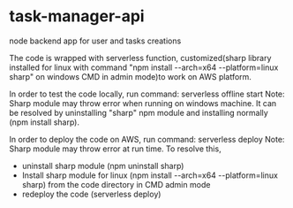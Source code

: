 # task-manager-api
node backend app for user and tasks creations

The code is wrapped with serverless function, customized(sharp library installed for linux with command "npm install --arch=x64 --platform=linux sharp" on windows CMD in admin mode)to work on AWS platform.

In order to test the code locally, run command: serverless offline start
Note: Sharp module may throw error when running on windows machine. It can be resolved by uninstalling "sharp" npm module and installing normally (npm install sharp).

In order to deploy the code on AWS, run command: serverless deploy
Note: Sharp module may throw error at run time. To resolve this, 
 - uninstall sharp module (npm uninstall sharp)
 - Install sharp module for linux (npm install --arch=x64 --platform=linux sharp) from the code directory in CMD admin mode
 - redeploy the code (serverless deploy)

